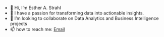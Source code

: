 - 👋 Hi, I’m Esther A. Strahl
- 👀 I have a passion for transforming data into actionable insights. 
- 💞️ I’m looking to collaborate on Data Analytics and Business Intelligence projects
- 📫 how to reach me: [Email](estherstrahl@gmail.com)

<!---
Estherstrahl/Estherstrahl is a ✨ special ✨ repository because its `README.md` (this file) appears on your GitHub profile.
You can click the Preview link to take a look at your changes.
--->
